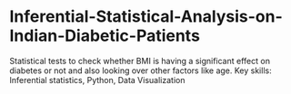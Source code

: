 # Inferential-Statistical-Analysis-on-Indian-Diabetic-Patients
Statistical tests to check whether BMI is having a significant effect on diabetes or not and also looking over other factors like age. Key skills: Inferential statistics, Python, Data Visualization
